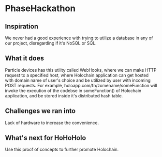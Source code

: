 # PhaseHackathon


## Inspiration
We never had a good experience with trying to utilize a database in any of our project, 
disregarding if it's NoSQL or SQL.​
## What it does
Particle devices has this utility called WebHooks, where we can make HTTP request to a specified host, where
Holochain application can get hosted with domain name of user's choice and be utilized by user with incoming POST requests.
For example, holoapp.com/fn/zomename/someFunction will invoke the execution of the codebse in someFunction()
of Holochain application, and be stored inside it's distributed hash table.

## Challenges we ran into
Lack of hardware to increase the convenience.

## What's next for HoHoHolo
Use this proof of concepts to further promote Holochain.
